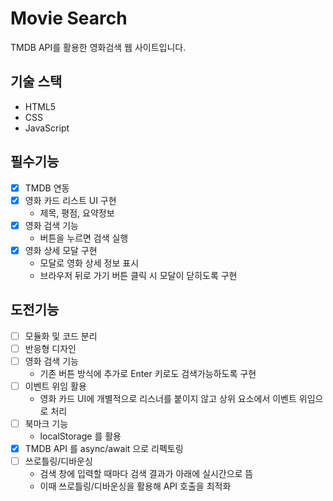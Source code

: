 # Movie Search

TMDB API를 활용한 영화검색 웹 사이트입니다.

## 기술 스택

- HTML5
- CSS
- JavaScript

## 필수기능

- [x] TMDB 연동
- [x] 영화 카드 리스트 UI 구현
  - 제목, 평점, 요약정보
- [x] 영화 검색 기능
  - 버튼을 누르면 검색 실행
- [x] 영화 상세 모달 구현
  - 모달로 영화 상세 정보 표시
  - 브라우저 뒤로 가기 버튼 클릭 시 모달이 닫히도록 구현

## 도전기능

- [ ] 모듈화 및 코드 분리
- [ ] 반응형 디자인
- [ ] 영화 검색 기능
  - 기존 버튼 방식에 추가로 Enter 키로도 검색가능하도록 구현
- [ ] 이벤트 위임 활용
  - 영화 카드 UI에 개별적으로 리스너를 붙이지 않고 상위 요소에서 이벤트 위임으로 처리
- [ ] 북마크 기능
  - localStorage 를 활용
- [x] TMDB API 를 async/await 으로 리펙토링
- [ ] 쓰로틀링/디바운싱
  - 검색 창에 입력할 때마다 검색 결과가 아래에 실시간으로 뜸
  - 이때 쓰로틀링/디바운싱을 활용해 API 호출을 최적화
